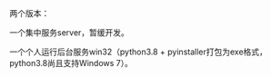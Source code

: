 两个版本：

一个集中服务server，暂缓开发。

一个个人运行后台服务win32（python3.8 + pyinstaller打包为exe格式，python3.8尚且支持Windows 7）。

